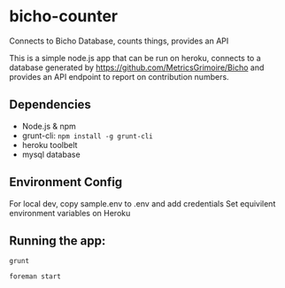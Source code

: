bicho-counter
=============

Connects to Bicho Database, counts things, provides an API

This is a simple node.js app that can be run on heroku, connects to a database generated by https://github.com/MetricsGrimoire/Bicho and provides an API endpoint to report on contribution numbers.

## Dependencies

* Node.js & npm
* grunt-cli: `npm install -g grunt-cli`
* heroku toolbelt
* mysql database

## Environment Config

For local dev, copy sample.env to .env and add credentials
Set equivilent environment variables on Heroku

## Running the app:

```
grunt
```
```
foreman start
```
